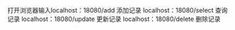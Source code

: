打开浏览器输入localhost：18080/add  添加记录
localhost：18080/select 查询记录
localhost：18080/update 更新记录
localhost：18080/delete 删除记录

